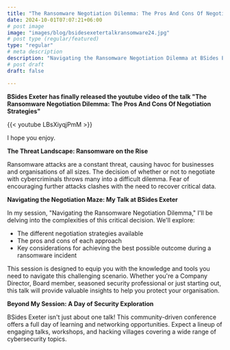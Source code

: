 ```yaml
---
title: "The Ransomware Negotiation Dilemma: The Pros And Cons Of Negotiation Strategies BSides Exeter UK 2024" 
date: 2024-10-01T07:07:21+06:00
# post image
image: "images/blog/bsidesexetertalkransomware24.jpg"
# post type (regular/featured)
type: "regular"
# meta description
description: "Navigating the Ransomware Negotiation Dilemma at BSides Exeter 2024"
# post draft
draft: false

---
```


**BSides Exeter has finally released the youtube video of the talk "The Ransomware Negotiation Dilemma: The Pros And Cons Of Negotiation Strategies"**

{{< youtube LBsXiyqjPmM >}}

I hope you enjoy.

**The Threat Landscape: Ransomware on the Rise**

Ransomware attacks are a constant threat, causing havoc for businesses and organisations of all sizes. The decision of whether or not to negotiate with cybercriminals throws many into a difficult dilemma. Fear of encouraging further attacks clashes with the need to recover critical data.

**Navigating the Negotiation Maze: My Talk at BSides Exeter**

In my session, "Navigating the Ransomware Negotiation Dilemma," I'll be delving into the complexities of this critical decision. We'll explore:

* The different negotiation strategies available
* The pros and cons of each approach
* Key considerations for achieving the best possible outcome during a ransomware incident

This session is designed to equip you with the knowledge and tools you need to navigate this challenging scenario. Whether you're a Company Director, Board member, seasoned security professional or just starting out, this talk will provide valuable insights to help you protect your organisation.

**Beyond My Session: A Day of Security Exploration**

BSides Exeter isn't just about one talk! This community-driven conference offers a full day of learning and networking opportunities. Expect a lineup of engaging talks, workshops, and hacking villages covering a wide range of cybersecurity topics. 



